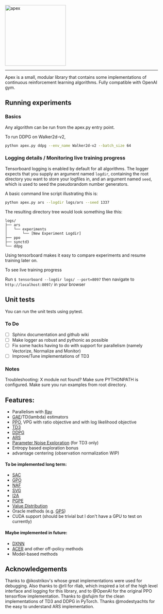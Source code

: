 <img src="https://github.com/osudrl/apex/blob/master/apex-logo.png" alt="apex" width="200"/>

----

Apex is a small, modular library that contains some implementations of continuous reinforcement learning algorithms. Fully compatible with OpenAI gym.

## Running experiments

### Basics
Any algorithm can be run from the apex.py entry point.

To run DDPG on Walker2d-v2,

```bash
python apex.py ddpg --env_name Walker2d-v2 --batch_size 64
```

### Logging details / Monitoring live training progress
Tensorboard logging is enabled by default for all algorithms. The logger expects that you supply an argument named ```logdir```, containing the root directory you want to store your logfiles in, and an argument named ```seed```, which is used to seed the pseudorandom number generators.

A basic command line script illustrating this is:

```bash
python apex.py ars --logdir logs/ars --seed 1337
```

The resulting directory tree would look something like this:
```
logs/
├── ars
│   └── experiments
│       └── [New Experiment Logdir]
├── ppo
├── synctd3
└── ddpg
```

Using tensorboard makes it easy to compare experiments and resume training later on.

To see live training progress

Run ```$ tensorboard --logdir logs/ --port=8097``` then navigate to ```http://localhost:8097/``` in your browser

## Unit tests
You can run the unit tests using pytest.

### To Do
- [ ] Sphinx documentation and github wiki
- [ ] Make logger as robust and pythonic as possible
- [ ] Fix some hacks having to do with support for parallelism (namely Vectorize, Normalize and Monitor)
- [ ] Improve/Tune implementations of TD3

### Notes

Troubleshooting: X module not found? Make sure PYTHONPATH is configured. Make sure you run 
examples from root directory.

## Features:
* Parallelism with [Ray](https://github.com/ray-project/ray)
* [GAE](https://arxiv.org/abs/1506.02438)/TD(lambda) estimators
* [PPO](https://arxiv.org/abs/1707.06347), VPG with ratio objective and with log likelihood objective
* [TD3](https://arxiv.org/abs/1802.09477)
* [DDPG](https://arxiv.org/abs/1509.02971)
* [ARS](https://arxiv.org/abs/1803.07055)
* [Parameter Noise Exploration](https://arxiv.org/abs/1706.01905) (for TD3 only)
* Entropy based exploration bonus
* advantage centering (observation normalization WIP)

#### To be implemented long term:
* [SAC](https://arxiv.org/abs/1801.01290)
* [GPO](https://arxiv.org/abs/1711.01012)
* [NAF](https://arxiv.org/abs/1603.00748)
* [SVG](https://arxiv.org/abs/1510.09142)
* [I2A](https://arxiv.org/abs/1707.06203)
* [PGPE](http://ieeexplore.ieee.org/document/5708821/?reload=true)
* [Value Distribution](https://arxiv.org/pdf/1707.06887.pdf)
* Oracle methods (e.g. [GPS](https://arxiv.org/abs/1610.00529))
* CUDA support (should be trivial but I don't have a GPU to test on currently)

#### Maybe implemented in future:

* [DXNN](https://arxiv.org/abs/1008.2412)
* [ACER](https://arxiv.org/abs/1611.01224) and other off-policy methods
* Model-based methods

## Acknowledgements

Thanks to @ikostrikov's whose great implementations were used for debugging. Also thanks to @rll for rllab, which inspired a lot of the high level interface and logging for this library, and to @OpenAI for the original PPO tensorflow implementation. Thanks to @sfujim for the clean implementations of TD3 and DDPG in PyTorch. Thanks @modestyachts for the easy to understand ARS implementation.
